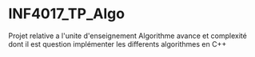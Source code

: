 # INF4017_TP_Algo
Projet relative a l'unite d'enseignement Algorithme avance et complexité dont il est question implémenter les differents algorithmes en C++
